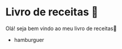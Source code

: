 # Livro de receitas :hamburger:

Olá! seja bem vindo ao meu livro de receitas:wave:

- hamburguer 



